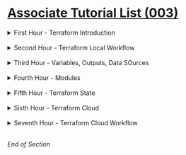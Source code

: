 # [Associate Tutorial List (003)](https://developer.hashicorp.com/terraform/tutorials/certification-associate-tutorials-003)


<details class="faq box"><summary>First Hour - Terraform Introduction</summary>
<p>

<details class="faq box"><summary>What is Infrastructure as Code with Terraform?</summary>
<p>

[What is Infrastructure as Code with Terraform?](https://developer.hashicorp.com/terraform/tutorials/certification-associate-tutorials-003/infrastructure-as-code)
* Learn how infrastructure as code lets you safely build, change, and manage infrastructure. 
* Try Terraform.

</p>
</details>
<br />

<details class="faq box"><summary>Lock and Upgrade Provider Versions</summary>
<p>

[Lock and Upgrade Provider](https://developer.hashicorp.com/terraform/tutorials/certification-associate-tutorials-003/provider-versioning)
* Manage your provider versions using the dependency lock file. 
* Use version constraints to filter provider versions compatible with your configuration. Update your lock file to use a new provider version.

</p>
</details>
<br />

<details class="faq box"><summary>Build Infrastructure</summary>
<p>

[Build Infrastructure](https://developer.hashicorp.com/terraform/tutorials/certification-associate-tutorials-003/aws-build)
* Authenticate to AWS and create an EC2 instance under the AWS free tier. 
* Write and validate Terraform configuration, initialize a configuration directory, and plan and apply a configuration to create infrastructure.

</p>
</details>
<br />

<details class="faq box"><summary>Change Infrastructure</summary>
<p>

[Change Infrastructure](https://developer.hashicorp.com/terraform/tutorials/certification-associate-tutorials-003/aws-change)
* Modify EC2-instance configuration to use a different Ubuntu version. 
* Plan and apply the changes to re-provision a new instance that reflects the new configuration. 
* Learn how Terraform handles infrastructure change management.

</p>
</details>
<br />

<details class="faq box"><summary>Destroy Infrastructure</summary>
<p>

[Destroy Infrastructure](https://developer.hashicorp.com/terraform/tutorials/certification-associate-tutorials-003/aws-destroy)
* Destroy the AWS EC2 instance you created in the previous tutorials. 
* Evaluate the plan and confirm the destruction.

</p>
</details>
<br />

</p>
</details>
<br />

<details class="faq box"><summary>Second Hour - Terraform Local Workflow</summary>
<p>

<details class="faq box"><summary>Store Remote State</summary>
<p>

[Store Remote State](https://developer.hashicorp.com/terraform/tutorials/certification-associate-tutorials-003/aws-remote)
* Configure Terraform to store state in Terraform Cloud. 
* Add a remote state block directly to configuration or set an environment variable to load remote state configuration when Terraform initializes.

</p>
</details>
<br />

<details class="faq box"><summary>Initialize Terraform Configuration</summary>
<p>

[Initialize Terraform Configuration](https://developer.hashicorp.com/terraform/tutorials/certification-associate-tutorials-003/init)
* Learn what Terraform does when you run `terraform init` in a working directory. 
* Initialize the backend, install providers, download modules, and explore the lock file and .terraform directory.

</p>
</details>
<br />

<details class="faq box"><summary>Create a Terraform Plan</summary>
<p>

[Create a Terraform Plan](https://developer.hashicorp.com/terraform/tutorials/certification-associate-tutorials-003/plan)
* Learn how Terraform constructs an execution plan. 
* Export a plan with the -out flag, review the plan contents, and apply a saved plan.

</p>
</details>
<br />

<details class="faq box"><summary>Apply Terraform Configuration</summary>
<p>

[Apply Terraform Configuration](https://developer.hashicorp.com/terraform/tutorials/certification-associate-tutorials-003/apply)
* Learn how Terraform applies configuration to change your infrastructure. 
* Provision a Docker container, introduce an apply error, note how Terraform handles errors, and perform basic troubleshooting.

</p>
</details>
<br />

<details class="faq box"><summary>Manage Terraform Versions</summary>
<p>

[Manage Terraform Versions](https://developer.hashicorp.com/terraform/tutorials/certification-associate-tutorials-003/versions)
* Update an existing configuration to work with a newer version of Terraform. 
* Use the required_version setting to pin the Terraform versions for your projects. 
* Manage different versions of Terraform across your team.

</p>
</details>
<br />

</p>
</details>
<br />

<details class="faq box"><summary>Third Hour - Variables, Outputs, Data SOurces</summary>
<p>

<details class="faq box"><summary>Customize Terraform Configuration with Variables</summary>
<p>

[Customize Terraform Configuration with Variables](https://developer.hashicorp.com/terraform/tutorials/certification-associate-tutorials-003/variables)
* Customize infrastructure for a web application with Terraform. 
* In this tutorial, you will use Terraform input variables, including lists, maps, strings, and booleans, to make the configuration for your infrastructure more flexible.

</p>
</details>
<br />

<details class="faq box"><summary>Protect Sensitive Input Variables</summary>
<p>

[Protect Sensitive Input Variables](https://developer.hashicorp.com/terraform/tutorials/certification-associate-tutorials-003/sensitive-variables)
* Protect sensitive values from accidental exposure using Terraform sensitive input variables. 
* Provision a web application with Terraform, and mark input variables as sensitive to restrict when Terraform prints them out to the console.

</p>
</details>
<br />

<details class="faq box"><summary>Output Data from Terraform</summary>
<p>

[Output Data from Terraform](https://developer.hashicorp.com/terraform/tutorials/certification-associate-tutorials-003/outputs)
* Output data about infrastructure with Terraform outputs. 
* Provision a web application with Terraform, and use output values to export data about your application's infrastructure. 
* Hide sensitive output values.

</p>
</details>
<br />

<details class="faq box"><summary>Query Data Sources</summary>
<p>

[Query Data Sources](https://developer.hashicorp.com/terraform/tutorials/certification-associate-tutorials-003/data-sources)
* Use a data source to configure an EC2 instance with an appropriate AMI for the current region. 
* Use a remote state data source to share data between Terraform projects and to support multiple availability zones.

</p>
</details>
<br />

<details class="faq box"><summary>Create Resource Dependencies</summary>
<p>

[Create Resource Dependencies](https://developer.hashicorp.com/terraform/tutorials/certification-associate-tutorials-003/dependencies)
* Create an implicit dependency between an EC2 instance and its Elastic IP using variable interpolation. 
* Create explicit dependencies on an S3 Bucket and SQS Queue with depends_on. 
* Learn how Terraform creates independent resources in parallel.

</p>
</details>
<br />

<details class="faq box"><summary>Perform Dynamic Operations with Functions</summary>
<p>

[Perform Dynamic Operations with Functions](https://developer.hashicorp.com/terraform/tutorials/certification-associate-tutorials-003/functions)
* Use templatefile and lookup functions to generate dynamic user data for an EC2 instance and find a region-specific AMI.

</p>
</details>
<br />

<details class="faq box"><summary>Create Dynamic Expressions</summary>
<p>

[Create Dynamic Expressions](https://developer.hashicorp.com/terraform/tutorials/certification-associate-tutorials-003/expressions)
* Make your Terraform configurations more dynamic and reusable with expressions. 
* Use locals to assign expressions to variables for reuse, conditionals to declare if/then scenarios, and the splat expression to return attributes from complex value types.

</p>
</details>
<br />

</p>
</details>
<br />

<details class="faq box"><summary>Fourth Hour - Modules</summary>
<p>

<details class="faq box"><summary>Modules Overview</summary>
<p>

[Modules Overview](https://developer.hashicorp.com/terraform/tutorials/certification-associate-tutorials-003/module)
* Read about how Terraform modules make configuration easier to organize, understand, reuse, and share. 
* Learn about the directory structure of a module, and how to call them.

</p>
</details>
<br />

<details class="faq box"><summary>Use Registry Modules in Configuration</summary>
<p>

[Use Registry Modules in Configuration](https://developer.hashicorp.com/terraform/tutorials/certification-associate-tutorials-003/module-use)
* Use modules from the public Terraform Registry to define an Amazon VPC containing two EC2 instances. 
* Select module and root input and output variables, install the modules, and apply the configuration.

</p>
</details>
<br />

<details class="faq box"><summary>Build and Use a Local Module</summary>
<p>

[Build and Use a Local Module](https://developer.hashicorp.com/terraform/tutorials/certification-associate-tutorials-003/module-create)
* Write a local module to create an Amazon S3 bucket hosting a static website. 
* Create a module directory, write the module configuration, variables, and outputs, and call the module from a root configuration.

</p>
</details>
<br />

<details class="faq box"><summary>Refactor Monolithic Terraform Configuration</summary>
<p>

[Refactor Monolithic Terraform Configuration](https://developer.hashicorp.com/terraform/tutorials/certification-associate-tutorials-003/organize-configuration)
* Deploy development and production versions of an S3-hosted static website. 
* Separate their configuration into files, directories, and workspaces, and explore the architectural trade-offs of each approach.

</p>
</details>
<br />

<details class="faq box"><summary>Module Creation - Recommended Pattern</summary>
<p>

[Module Creation - Recommended Pattern](https://developer.hashicorp.com/terraform/tutorials/certification-associate-tutorials-003/pattern-module-creation)
* Learn the architectural recommendations for module creation distilled from engagements with large enterprises using Terraform. 
* Use Terraform module best practices to scope, build, improve and consume Terraform modules.

</p>
</details>
<br />

</p>
</details>
<br />

<details class="faq box"><summary>Fifth Hour - Terraform State</summary>
<p>

<details class="faq box"><summary>Manage Resources in Terraform State</summary>
<p>

[Manage Resources in Terraform State](https://developer.hashicorp.com/terraform/tutorials/certification-associate-tutorials-003/state-cli)
* Create an EC2 instance and security group, and move a resource to another state file. 
* Remove, replace, and re-import resources to manage state and reconcile drift in your infrastructure.

</p>
</details>
<br />

<details class="faq box"><summary>Import Terraform Configuration</summary>
<p>

[Import Terraform Configuration](https://developer.hashicorp.com/terraform/tutorials/certification-associate-tutorials-003/state-import)
* Import existing infrastructure into Terraform. 
* In this tutorial, you will use Terraform import to manage an existing Docker container and learn important considerations to keep in mind when importing infrastructure into Terraform.

</p>
</details>
<br />

<details class="faq box"><summary>Target Resources</summary>
<p>

[Target Resources](https://developer.hashicorp.com/terraform/tutorials/certification-associate-tutorials-003/resource-targeting)
* Apply changes to an AWS S3 bucket and bucket objects using resource targeting. 
* Target individual resources, modules, and collections of resources to change or destroy. 
* Explore how Terraform handles upstream and downstream dependencies.

</p>
</details>
<br />

<details class="faq box"><summary>Manage Resource Drift</summary>
<p>

[Manage Resource Drift](https://developer.hashicorp.com/terraform/tutorials/certification-associate-tutorials-003/resource-drift)
* Create an AWS instance and security group. 
* Manually change the instance to create drift in your Terraform state file. 
* Reconcile your state drift and import your resources while avoiding downtime.

</p>
</details>
<br />

<details class="faq box"><summary>Use Refresh-Only Mode to Sync Terraform State</summary>
<p>

[Use Refresh-Only Mode to Sync Terraform State](https://developer.hashicorp.com/terraform/tutorials/certification-associate-tutorials-003/refresh)
* Use refresh-only plans and applies to update Terraform state to match real-world infrastructure. 
* Understand the implicit refresh behavior in Terraform plan and apply operations.

</p>
</details>
<br />

<details class="faq box"><summary>Troubleshoot Terraform</summary>
<p>

[Troubleshoot Terraform](https://developer.hashicorp.com/terraform/tutorials/certification-associate-tutorials-003/troubleshooting-workflow)
* Interpret and fix a Terraform configuration with common configuration language errors and deploy an EC2 instance with security groups in AWS. 
* Learn best practices for logging application errors and reporting bugs.

</p>
</details>
<br />

</p>
</details>
<br />

<details class="faq box"><summary>Sixth Hour - Terraform Cloud</summary>
<p>

<details class="faq box"><summary>Inject Secrets into Terraform Using the Vault Provider</summary>
<p>

[Inject Secrets into Terraform Using the Vault Provider](https://developer.hashicorp.com/terraform/tutorials/certification-associate-tutorials-003/secrets-vault)
* Configure the AWS Secrets Engine to manage IAM credentials in Vault through Terraform. 
* Then use the short-lived, Vault-generated, dynamic secrets to provision EC2 instances.

</p>
</details>
<br />

<details class="faq box"><summary>Log in to Terraform Cloud from the CLI</summary>
<p>

[Log in to Terraform Cloud from the CLI](https://developer.hashicorp.com/terraform/tutorials/certification-associate-tutorials-003/cloud-login)
* Log into Terraform Cloud or Enterprise with the Terraform CLI to migrate state, trigger remote runs, and interact with Terraform Cloud.

</p>
</details>
<br />

<details class="faq box"><summary>Migrate State to Terraform Cloud</summary>
<p>

[Migrate State to Terraform Cloud](https://developer.hashicorp.com/terraform/tutorials/certification-associate-tutorials-003/cloud-migrate)
* Migrate a state file to Terraform Cloud for secure storage and easy collaboration.

</p>
</details>
<br />

<details class="faq box"><summary>What is Terraform Cloud - Intro and Sign Up</summary>
<p>

[What is Terraform Cloud - Intro and Sign Up](https://developer.hashicorp.com/terraform/tutorials/certification-associate-tutorials-003/cloud-sign-up)
* Sign up for Terraform Cloud, which provides free remote state storage, a stable run environment, version control system (VCS) driven plans and applies, a collaborative web GUI, and more. 
* Create your first organization.

</p>
</details>
<br />

<details class="faq box"><summary>Create a Credentials Variable Set</summary>
<p>

[Create a Credentials Variable Set](https://developer.hashicorp.com/terraform/tutorials/certification-associate-tutorials-003/cloud-create-variable-set)
* Create a variable set for your AWS IAM credentials that you can reuse across workspaces. 
* Apply the variable set to a workspace.

</p>
</details>
<br />

<details class="faq box"><summary>Create a Workspace</summary>
<p>

[Create a Workspace](https://developer.hashicorp.com/terraform/tutorials/certification-associate-tutorials-003/cloud-workspace-create)
* Create a CLI-driven Terraform Cloud workspace. Update configuration to enable integration with Terraform Cloud.

</p>
</details>
<br />

</p>
</details>
<br />

<details class="faq box"><summary>Seventh Hour - Terraform Cloud Workflow</summary>
<p>

<details class="faq box"><summary>Create Infrastructure</summary>
<p>

[Create Infrastructure](https://developer.hashicorp.com/terraform/tutorials/certification-associate-tutorials-003/cloud-workspace-configure)
* Set EC2 instance attributes using Terraform Cloud workspace variables. 
* Create the instance by planning and applying a run in Terraform Cloud.

</p>
</details>
<br />

<details class="faq box"><summary>Change Infrastructure</summary>
<p>

[Change Infrastructure](https://developer.hashicorp.com/terraform/tutorials/certification-associate-tutorials-003/cloud-change)
* Use command line input variables to modify infrastructure managed by Terraform Cloud. 
* Review workspace contents and interface.

</p>
</details>
<br />

<details class="faq box"><summary>Use VCS-Driven Workflow</summary>
<p>

[Use VCS-Driven Workflow](https://developer.hashicorp.com/terraform/tutorials/certification-associate-tutorials-003/cloud-vcs-change)
* Update a workspace to use the version control system-driven workflow with GitHub. 
* Queue a speculative plan by opening a pull request.

</p>
</details>
<br />

<details class="faq box"><summary>Destroy Resources and Workspaces</summary>
<p>

[Destroy Resources and Workspaces](https://developer.hashicorp.com/terraform/tutorials/certification-associate-tutorials-003/cloud-destroy)
* Destroy the resources in a Terraform Cloud workspace, and delete the workspace via the web UI.

</p>
</details>
<br />

</p>
</details>
<br />

*End of Section*
